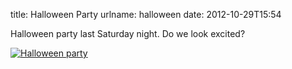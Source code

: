 title: Halloween Party
urlname: halloween
date: 2012-10-29T15:54

Halloween party last Saturday night. Do we look excited?

[![Halloween party](https://dl.dropboxusercontent.com/s/y79pqjd6fv1h627/20121029-halloween.jpg)](http://instagram.com/p/RYJRXHLl7x/)
